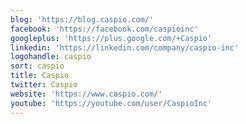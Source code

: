 ```yaml
---
blog: 'https://blog.caspio.com/'
facebook: 'https://facebook.com/caspioinc'
googleplus: 'https://plus.google.com/+Caspio'
linkedin: 'https://linkedin.com/company/caspio-inc'
logohandle: caspio
sort: caspio
title: Caspio
twitter: Caspio
website: 'https://www.caspio.com/'
youtube: 'https://youtube.com/user/CaspioInc'
---
```


